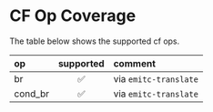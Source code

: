 <!--
SPDX-FileCopyrightText: Fraunhofer-Gesellschaft zur Förderung der angewandten Forschung e.V.
SPDX-License-Identifier: Apache-2.0 WITH LLVM-exception
-->
# CF Op Coverage

The table below shows the supported cf ops.

| op                    | supported          | comment |
| :-------------------- |:------------------:| :------ |
| br                    | :white_check_mark: | via `emitc-translate` |
| cond_br               | :white_check_mark: | via `emitc-translate` |
